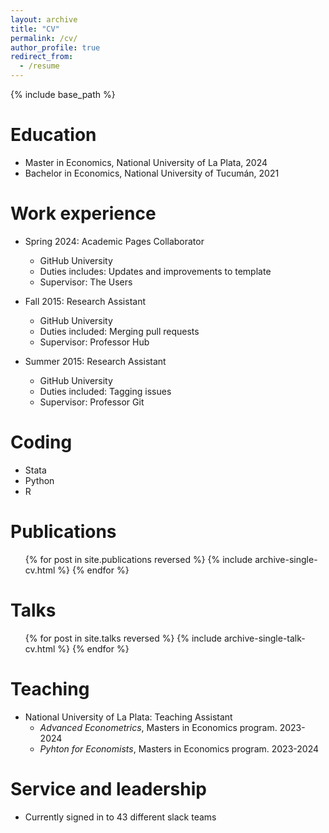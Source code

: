 ```yaml
---
layout: archive
title: "CV"
permalink: /cv/
author_profile: true
redirect_from:
  - /resume
---
```


{% include base_path %}

Education
======
* Master in Economics, National University of La Plata, 2024
* Bachelor in Economics, National University of Tucumán, 2021

Work experience
======
* Spring 2024: Academic Pages Collaborator
  * GitHub University
  * Duties includes: Updates and improvements to template
  * Supervisor: The Users

* Fall 2015: Research Assistant
  * GitHub University
  * Duties included: Merging pull requests
  * Supervisor: Professor Hub

* Summer 2015: Research Assistant
  * GitHub University
  * Duties included: Tagging issues
  * Supervisor: Professor Git
  
Coding
======
* Stata
* Python
* R

Publications
======
  <ul>{% for post in site.publications reversed %}
    {% include archive-single-cv.html %}
  {% endfor %}</ul>
  
Talks
======
  <ul>{% for post in site.talks reversed %}
    {% include archive-single-talk-cv.html  %}
  {% endfor %}</ul>
  
Teaching
======
* National University of La Plata: Teaching Assistant
  * <em>Advanced Econometrics</em>, Masters in Economics program. 2023-2024
  * <em>Pyhton for Economists</em>, Masters in Economics program. 2023-2024

  
Service and leadership
======
* Currently signed in to 43 different slack teams
